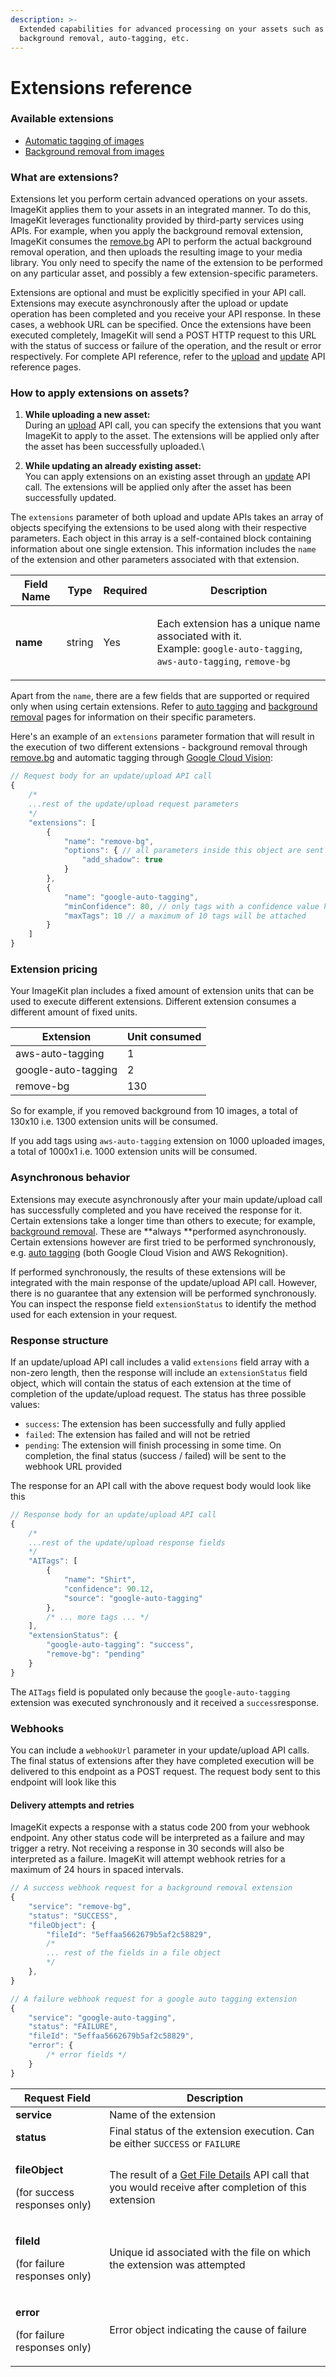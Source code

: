 ```yaml
---
description: >-
  Extended capabilities for advanced processing on your assets such as
  background removal, auto-tagging, etc.
---
```


# Extensions reference

### Available extensions

* [Automatic tagging of images](ai-based-auto-tagging.md)
* [Background removal from images](background-removal.md)

### What are extensions?

Extensions let you perform certain advanced operations on your assets. ImageKit applies them to your assets in an integrated manner. To do this, ImageKit leverages functionality provided by third-party services using APIs. For example, when you apply the background removal extension, ImageKit consumes the [remove.bg](https://www.remove.bg) API to perform the actual background removal operation, and then uploads the resulting image to your media library. You only need to specify the name of the extension to be performed on any particular asset, and possibly a few extension-specific parameters.

Extensions are optional and must be explicitly specified in your API call. Extensions may execute asynchronously after the upload or update operation has been completed and you receive your API response. In these cases, a webhook URL can be specified. Once the extensions have been executed completely, ImageKit will send a POST HTTP request to this URL with the status of success or failure of the operation, and the result or error respectively. For complete API reference, refer to the [upload](https://docs.imagekit.io/api-reference/upload-file-api) and [update](https://docs.imagekit.io/api-reference/media-api/update-file-details) API reference pages.

### How to apply extensions on assets?

1. **While uploading a new asset:**\
   During an [upload](../../media-library/overview/upload-files.md) API call, you can specify the extensions that you want ImageKit to apply to the asset. The extensions will be applied only after the asset has been successfully uploaded.\

2. **While updating an already existing asset:**\
   You can apply extensions on an existing asset through an [update](../../api-reference/media-api/update-file-details.md) API call. The extensions will be applied only after the asset has been successfully updated.

The `extensions` parameter of both upload and update APIs takes an array of objects specifying the extensions to be used along with their respective parameters. Each object in this array is a self-contained block containing information about one single extension. This information includes the `name` of the extension and other parameters associated with that extension.

| Field Name | Type   | Required | Description                                                                                                                                                      |
| ---------- | ------ | -------- | ---------------------------------------------------------------------------------------------------------------------------------------------------------------- |
| **name**   | string | Yes      | <p>Each extension has a unique name associated with it. <br>Example: <code>google-auto-tagging</code>, <code>aws-auto-tagging</code>, <code>remove-bg</code></p> |

Apart from the `name`, there are a few fields that are supported or required only when using certain extensions. Refer to [auto tagging](ai-based-auto-tagging.md#extensions-parameter-for-auto-tagging) and [background removal](background-removal.md#extensions-parameter-for-background-removal) pages for information on their specific parameters.

Here's an example of an `extensions` parameter formation that will result in the execution of two different extensions - background removal through [remove.bg](https://www.remove.bg) and automatic tagging through [Google Cloud Vision](https://cloud.google.com/vision/docs/labels):

```javascript
// Request body for an update/upload API call
{
    /*
    ...rest of the update/upload request parameters
    */
    "extensions": [
        {
            "name": "remove-bg",
            "options": { // all parameters inside this object are sent directly to the third-party service
                "add_shadow": true
            }
        },
        {
            "name": "google-auto-tagging",
            "minConfidence": 80, // only tags with a confidence value higher than 80% will be attached
            "maxTags": 10 // a maximum of 10 tags will be attached
        }
    ]
}
```

### Extension pricing

Your ImageKit plan includes a fixed amount of extension units that can be used to execute different extensions. Different extension consumes a different amount of fixed units.

| Extension           | Unit consumed |
| ------------------- | ------------- |
| aws-auto-tagging    | 1             |
| google-auto-tagging | 2             |
| remove-bg           | 130           |

So for example, if you removed background from 10 images, a total of 130x10 i.e. 1300 extension units will be consumed.

If you add tags using `aws-auto-tagging` extension on 1000 uploaded images, a total of 1000x1 i.e. 1000 extension units will be consumed.

### Asynchronous behavior

Extensions may execute asynchronously after your main update/upload call has successfully completed and you have received the response for it. Certain extensions take a longer time than others to execute; for example, [background removal](background-removal.md). These are **always **performed asynchronously. Certain extensions however are first tried to be performed synchronously, e.g. [auto tagging](ai-based-auto-tagging.md) (both Google Cloud Vision and AWS Rekognition). 

If performed synchronously, the results of these extensions will be integrated with the main response of the update/upload API call. However, there is no guarantee that any extension will be performed synchronously. You can inspect the response field `extensionStatus` to identify the method used for each extension in your request.

### Response structure

If an update/upload API call includes a valid `extensions` field array with a non-zero length, then the response will include an `extensionStatus` field object, which will contain the status of each extension at the time of completion of the update/upload request. The status has three possible values:

* `success`: The extension has been successfully and fully applied
* `failed`: The extension has failed and will not be retried
* `pending`: The extension will finish processing in some time. On completion, the final status (success / failed) will be sent to the webhook URL provided

The response for an API call with the above request body would look like this

```javascript
// Response body for an update/upload API call
{
    /*
    ...rest of the update/upload response fields
    */
    "AITags": [
        {
            "name": "Shirt",
            "confidence": 90.12,
            "source": "google-auto-tagging"
        },
        /* ... more tags ... */
    ],
    "extensionStatus": {
        "google-auto-tagging": "success",
        "remove-bg": "pending"
    }
}
```

The `AITags` field is populated only because the `google-auto-tagging` extension was executed synchronously and it received a `success`response.

### Webhooks

You can include a `webhookUrl` parameter in your update/upload API calls. The final status of extensions after they have completed execution will be delivered to this endpoint as a POST request. The request body sent to this endpoint will look like this

#### Delivery attempts and retries

ImageKit expects a response with a status code 200 from your webhook endpoint. Any other status code will be interpreted as a failure and may trigger a retry. Not receiving a response in 30 seconds will also be interpreted as a failure. ImageKit will attempt webhook retries for a maximum of 24 hours in spaced intervals.

```javascript
// A success webhook request for a background removal extension
{
    "service": "remove-bg",
    "status": "SUCCESS",
    "fileObject": {
        "fileId": "5effaa5662679b5af2c58829",
        /*
        ... rest of the fields in a file object
        */
    },
}
```

```javascript
// A failure webhook request for a google auto tagging extension
{
    "service": "google-auto-tagging",
    "status": "FAILURE",
    "fileId": "5effaa5662679b5af2c58829",
    "error": {
        /* error fields */
    }
}
```

| Request Field                                                         | Description                                                                                                                                              |
| --------------------------------------------------------------------- | -------------------------------------------------------------------------------------------------------------------------------------------------------- |
| **service**                                                           | Name of the extension                                                                                                                                    |
| **status**                                                            | Final status of the extension execution. Can be either `SUCCESS` or `FAILURE`                                                                            |
| <p><strong>fileObject</strong></p><p>(for success responses only)</p> | The result of a [Get File Details](../../api-reference/media-api/get-file-details.md) API call that you would receive after completion of this extension |
| <p><strong>fileId</strong></p><p>(for failure responses only)</p>     | Unique id associated with the file on which the extension was attempted                                                                                  |
| <p><strong>error</strong></p><p>(for failure responses only)</p>      | Error object indicating the cause of failure                                                                                                             |

